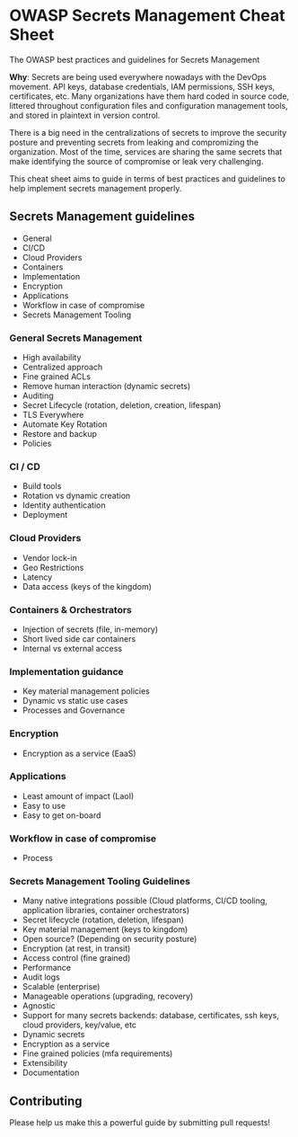 # OWASP Secrets Management Cheat Sheet
The OWASP best practices and guidelines for Secrets Management

<b>Why</b>: Secrets are being used everywhere nowadays with the DevOps movement. API keys, database credentials, IAM permissions, SSH keys, certificates, etc. Many organizations have them hard coded in source code, littered throughout configuration files and configuration management tools, and stored in plaintext in version control.

There is a big need in the centralizations of secrets to improve the security posture and preventing secrets from leaking and compromizing the organization. Most of the time, services are sharing the same secrets that make identifying the source of compromise or leak very challenging.

This cheat sheet aims to guide in terms of best practices and guidelines to help implement secrets management properly.

## Secrets Management guidelines
- General
- CI/CD
- Cloud Providers
- Containers
- Implementation 
- Encryption
- Applications
- Workflow in case of compromise
- Secrets Management Tooling

### General Secrets Management
- High availability
- Centralized approach
- Fine grained ACLs
- Remove human interaction (dynamic secrets)
- Auditing
- Secret Lifecycle (rotation, deletion, creation, lifespan)
- TLS Everywhere
- Automate Key Rotation
- Restore and backup
- Policies

### CI / CD
- Build tools
- Rotation vs dynamic creation
- Identity authentication
- Deployment

### Cloud Providers
- Vendor lock-in
- Geo Restrictions
- Latency 
- Data access (keys of the kingdom)

### Containers & Orchestrators
- Injection of secrets (file, in-memory)
- Short lived side car containers
- Internal vs external access

### Implementation guidance
- Key material management policies
- Dynamic vs static use cases
- Processes and Governance

### Encryption
- Encryption as a service (EaaS)

### Applications
- Least amount of impact (LaoI)
- Easy to use
- Easy to get on-board

### Workflow in case of compromise
- Process

### Secrets Management Tooling Guidelines
- Many native integrations possible (Cloud platforms, CI/CD tooling, application libraries, container orchestrators)
- Secret lifecycle (rotation, deletion, lifespan)
- Key material management (keys to kingdom)
- Open source? (Depending on security posture)
- Encryption (at rest, in transit)
- Access control (fine grained)
- Performance
- Audit logs
- Scalable (enterprise)
- Manageable operations (upgrading, recovery)
- Agnostic
- Support for many secrets backends: database, certificates, ssh keys, cloud providers, key/value, etc
- Dynamic secrets
- Encryption as a service
- Fine grained policies (mfa requirements)
- Extensibility
- Documentation

## Contributing
Please help us make this a powerful guide by submitting pull requests!
